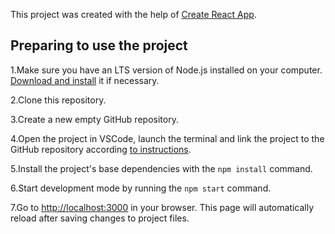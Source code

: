 This project was created with the help of [Create React App](https://github.com/facebook/create-react-app).

## Preparing to use the project

1.Make sure you have an LTS version of Node.js installed on your computer. 
[Download and install](https://nodejs.org/en/) it if necessary.

2.Clone this repository.

3.Create a new empty GitHub repository.

4.Open the project in VSCode, launch the terminal and link the project to the GitHub repository according [to instructions](https://docs.github.com/en/get-started/getting-started-with-git/managing-remote-repositories#changing-a-remote-repositorys-url).

5.Install the project's base dependencies with the `npm install` command.

6.Start development mode by running the `npm start` command.

7.Go to [http://localhost:3000](http://localhost:3000) in your browser. This page will automatically reload after saving changes to project files.
